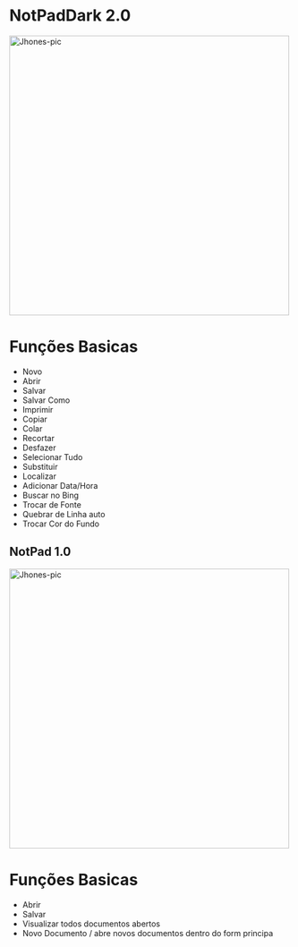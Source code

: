 # NotPadDark 2.0
<img align="center" alt="Jhones-pic" height="500" src="https://imgur.com/9nPQOoi.gif">

##

# Funções Basicas
* Novo
* Abrir
* Salvar
* Salvar Como
* Imprimir
* Copiar
* Colar
* Recortar
* Desfazer
* Selecionar Tudo
* Substituir
* Localizar
* Adicionar Data/Hora
* Buscar no Bing
* Trocar de Fonte
* Quebrar de Linha auto
* Trocar Cor do Fundo
##

## NotPad 1.0
<img align="center" alt="Jhones-pic" height="500" src="https://live.staticflickr.com/65535/52075738864_45373d4a8e_c.jpg">

# Funções Basicas
* Abrir
* Salvar
* Visualizar todos documentos abertos
* Novo Documento / abre novos documentos dentro do form principa

